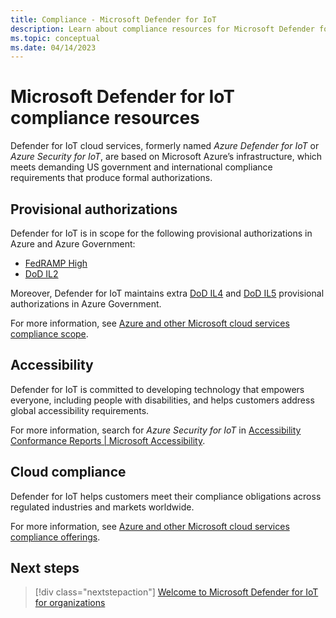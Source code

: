 ```yaml
---
title: Compliance - Microsoft Defender for IoT
description: Learn about compliance resources for Microsoft Defender for IoT.
ms.topic: conceptual
ms.date: 04/14/2023
---
```


# Microsoft Defender for IoT compliance resources

Defender for IoT cloud services, formerly named *Azure Defender for IoT* or *Azure Security for IoT*, are based on Microsoft Azure’s infrastructure, which meets demanding US government and international compliance requirements that produce formal authorizations.

## Provisional authorizations
 
Defender for IoT is in scope for the following provisional authorizations in Azure and Azure Government: 

- [FedRAMP High](/azure/compliance/offerings/offering-fedramp)
- [DoD IL2](/azure/compliance/offerings/offering-dod-il2)

Moreover, Defender for IoT maintains extra [DoD IL4](/azure/compliance/offerings/offering-dod-il4) and [DoD IL5](/azure/compliance/offerings/offering-dod-il5) provisional authorizations in Azure Government.  

For more information, see [Azure and other Microsoft cloud services compliance scope](/azure/azure-government/compliance/azure-services-in-fedramp-auditscope#azure-public-services-by-audit-scope).


## Accessibility

Defender for IoT is committed to developing technology that empowers everyone, including people with disabilities, and helps customers address global accessibility requirements. 

For more information, search for *Azure Security for IoT* in [Accessibility Conformance Reports | Microsoft Accessibility](https://www.microsoft.com/accessibility/conformance-reports?rtc=1).

## Cloud compliance

Defender for IoT helps customers meet their compliance obligations across regulated industries and markets worldwide.  

For more information, see [Azure and other Microsoft cloud services compliance offerings](/azure/compliance/offerings/).

## Next steps

> [!div class="nextstepaction"]
> [Welcome to Microsoft Defender for IoT for organizations](overview.md)
